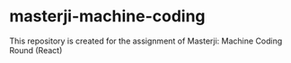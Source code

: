 # masterji-machine-coding
This repository is created for the assignment of Masterji: Machine Coding Round (React)

